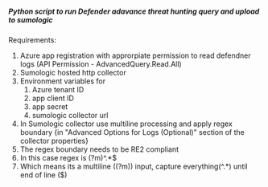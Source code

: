 ##### Python script to run Defender adavance threat hunting query and upload to sumologic

Requirements:
1. Azure app  registration with approrpiate permission to read defendner logs (API Permission - AdvancedQuery.Read.All)
2. Sumologic hosted http collector
3. Environment variables for
   1. Azure tenant ID
   2. app client ID
   3. app secret
   4. sumologic collector url
4. In Sumologic collector use multiline processing and apply regex boundary {in "Advanced Options for Logs (Optional)" section of the collector properties}
5. The regex boundary needs to be RE2 compliant
6. In this case regex is (?m)^.*$
7. Which means its a multiline ((?m)) input, capture everything(^.*) until end of line ($)